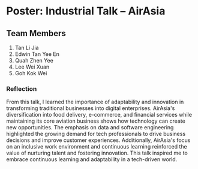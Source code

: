 # Poster: Industrial Talk – AirAsia
## Team Members
1. Tan Li Jia
2. Edwin Tan Yee En
3. Quah Zhen Yee
4. Lee Wei Xuan
5. Goh Kok Wei

### Reflection
From this talk, I learned the importance of adaptability and innovation in transforming traditional businesses into digital enterprises. AirAsia's diversification into food delivery, e-commerce, and financial services while maintaining its core aviation business shows how technology can create new opportunities. The emphasis on data and software engineering highlighted the growing demand for tech professionals to drive business decisions and improve customer experiences. Additionally, AirAsia's focus on an inclusive work environment and continuous learning reinforced the value of nurturing talent and fostering innovation. This talk inspired me to embrace continuous learning and adaptability in a tech-driven world.

